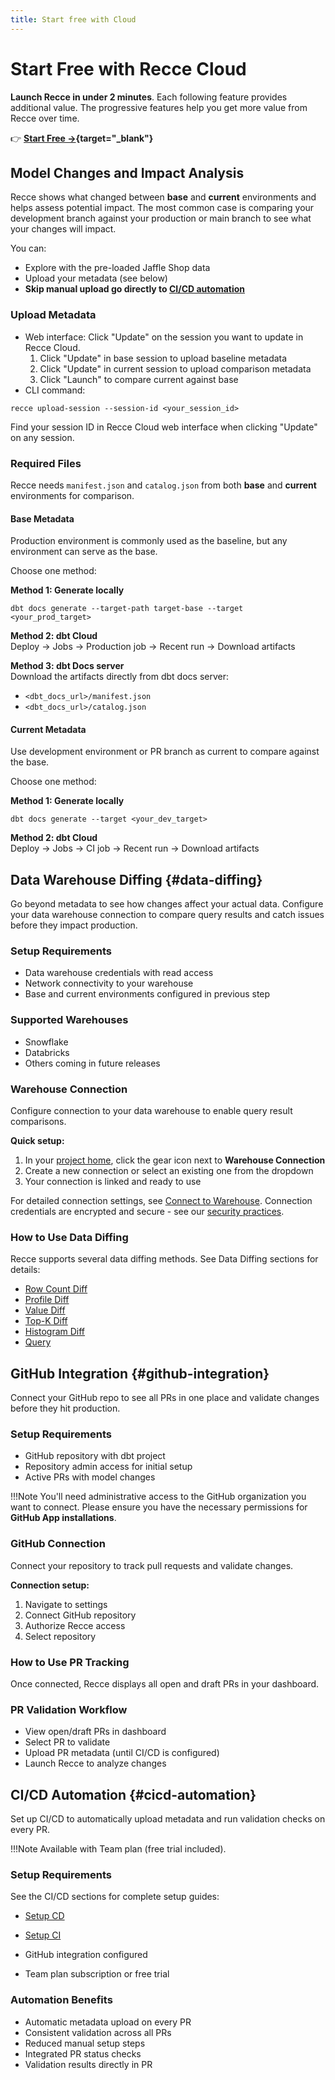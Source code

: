 ```yaml
---
title: Start free with Cloud
---
```


# Start Free with Recce Cloud

**Launch Recce in under 2 minutes**. Each following feature provides additional value. The progressive features help you get more value from Recce over time.

👉 **[Start Free →](https://cloud.reccehq.com){target="_blank"}**

## Model Changes and Impact Analysis

Recce shows what changed between **base** and **current** environments and helps assess potential impact. The most common case is comparing your development branch against your production or main branch to see what your changes will impact. 

You can: 

- Explore with the pre-loaded Jaffle Shop data
- Upload your metadata (see below)
- **Skip manual upload go directly to [CI/CD automation](#cicd-automation)** 

<!-- insert a video -->

### Upload Metadata
- Web interface: Click "Update" on the session you want to update in Recce Cloud.
    1. Click "Update" in base session to upload baseline metadata
    2. Click "Update" in current session to upload comparison metadata
    3. Click "Launch" to compare current against base
- CLI command:
```
recce upload-session --session-id <your_session_id>
```
Find your session ID in Recce Cloud web interface when clicking "Update" on any session.

### Required Files

Recce needs `manifest.json` and `catalog.json` from both **base** and **current** environments for comparison.

#### Base Metadata

Production environment is commonly used as the baseline, but any environment can serve as the base.

Choose one method:

**Method 1: Generate locally**

```
dbt docs generate --target-path target-base --target <your_prod_target>
```


**Method 2: dbt Cloud**<br>
Deploy → Jobs → Production job → Recent run → Download artifacts

**Method 3: dbt Docs server**<br>
Download the artifacts directly from dbt docs server:

- `<dbt_docs_url>/manifest.json`
- `<dbt_docs_url>/catalog.json`

#### Current Metadata

Use development environment or PR branch as current to compare against the base.

Choose one method:

**Method 1: Generate locally**

```
dbt docs generate --target <your_dev_target>
```

**Method 2: dbt Cloud**<br>
Deploy → Jobs → CI job → Recent run → Download artifacts


## Data Warehouse Diffing {#data-diffing}

Go beyond metadata to see how changes affect your actual data. Configure your data warehouse connection to compare query results and catch issues before they impact production.

### Setup Requirements

- Data warehouse credentials with read access
- Network connectivity to your warehouse
- Base and current environments configured in previous step

### Supported Warehouses

- Snowflake
- Databricks
- Others coming in future releases

### Warehouse Connection

Configure connection to your data warehouse to enable query result comparisons.

**Quick setup:**

1. In your [project home](https://cloud.datarecce.io/), click the gear icon next to **Warehouse Connection**
2. Create a new connection or select an existing one from the dropdown
3. Your connection is linked and ready to use

For detailed connection settings, see [Connect to Warehouse](../5-data-diffing/connect-to-warehouse.md). Connection credentials are encrypted and secure - see our [security practices](https://reccehq.com/security/).

<!-- insert a video -->

### How to Use Data Diffing

Recce supports several data diffing methods. See Data Diffing sections for details:

- [Row Count Diff](/5-data-diffing/row-count-diff)
- [Profile Diff](/5-data-diffing/profile-diff/)
- [Value Diff](/5-data-diffing/value-diff/)
- [Top-K Diff](/5-data-diffing/topK-diff/)
- [Histogram Diff](/5-data-diffing/histogram-diff/)
- [Query](/5-data-diffing/query/)

## GitHub Integration {#github-integration}

Connect your GitHub repo to see all PRs in one place and validate changes before they hit production.

### Setup Requirements

- GitHub repository with dbt project
- Repository admin access for initial setup
- Active PRs with model changes

!!!Note
    You'll need administrative access to the GitHub organization you want to connect. Please ensure you have the necessary permissions for **GitHub App installations**.

### GitHub Connection

Connect your repository to track pull requests and validate changes.

**Connection setup:**

1. Navigate to settings
2. Connect GitHub repository
3. Authorize Recce access
4. Select repository

<!-- insert a video -->

### How to Use PR Tracking

Once connected, Recce displays all open and draft PRs in your dashboard.

### PR Validation Workflow

- View open/draft PRs in dashboard
- Select PR to validate
- Upload PR metadata (until CI/CD is configured)
- Launch Recce to analyze changes


## CI/CD Automation {#cicd-automation}

Set up CI/CD to automatically upload metadata and run validation checks on every PR. 

!!!Note
    Available with Team plan (free trial included).

### Setup Requirements
See the CI/CD sections for complete setup guides:

- [Setup CD](/7-cicd/setup-cd/)
- [Setup CI](/7-cicd/setup-ci/)

- GitHub integration configured
- Team plan subscription or free trial

### Automation Benefits

- Automatic metadata upload on every PR
- Consistent validation across all PRs
- Reduced manual setup steps
- Integrated PR status checks
- Validation results directly in PR




